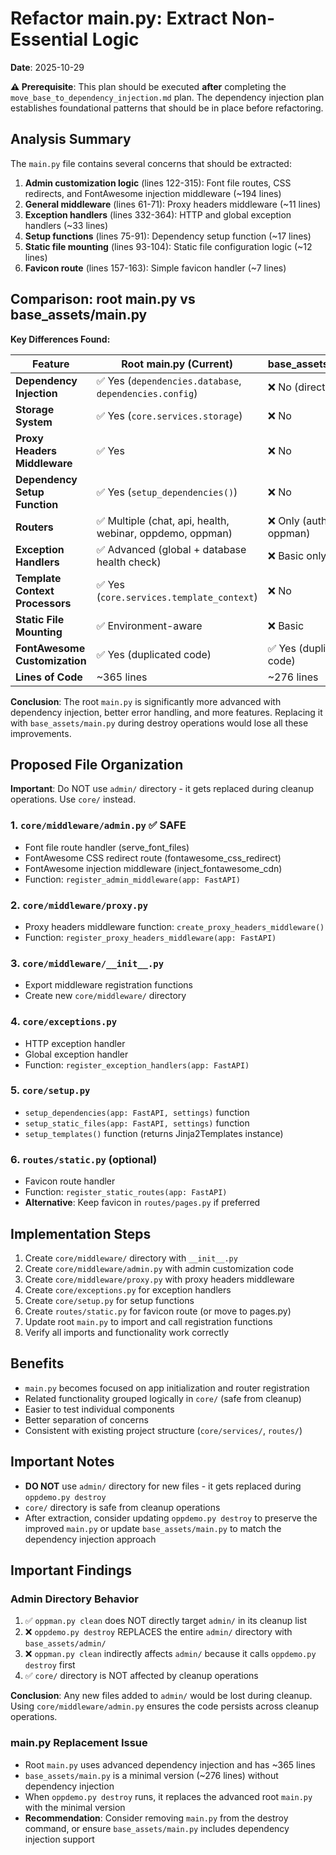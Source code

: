 # Refactor main.py: Extract Non-Essential Logic

**Date**: 2025-10-29

**⚠️ Prerequisite**: This plan should be executed **after** completing the `move_base_to_dependency_injection.md` plan. The dependency injection plan establishes foundational patterns that should be in place before refactoring.

## Analysis Summary

The `main.py` file contains several concerns that should be extracted:

1. **Admin customization logic** (lines 122-315): Font file routes, CSS redirects, and FontAwesome injection middleware (~194 lines)
2. **General middleware** (lines 61-71): Proxy headers middleware (~11 lines)
3. **Exception handlers** (lines 332-364): HTTP and global exception handlers (~33 lines)
4. **Setup functions** (lines 75-91): Dependency setup function (~17 lines)
5. **Static file mounting** (lines 93-104): Static file configuration logic (~12 lines)
6. **Favicon route** (lines 157-163): Simple favicon handler (~7 lines)

## Comparison: root main.py vs base_assets/main.py

**Key Differences Found:**

| Feature                         | Root main.py (Current)                                    | base_assets/main.py           |
| ------------------------------- | --------------------------------------------------------- | ----------------------------- |
| **Dependency Injection**        | ✅ Yes (`dependencies.database`, `dependencies.config`)   | ❌ No (direct imports)        |
| **Storage System**              | ✅ Yes (`core.services.storage`)                          | ❌ No                         |
| **Proxy Headers Middleware**    | ✅ Yes                                                    | ❌ No                         |
| **Dependency Setup Function**   | ✅ Yes (`setup_dependencies()`)                           | ❌ No                         |
| **Routers**                     | ✅ Multiple (chat, api, health, webinar, oppdemo, oppman) | ❌ Only (auth, pages, oppman) |
| **Exception Handlers**          | ✅ Advanced (global + database health check)              | ❌ Basic only                 |
| **Template Context Processors** | ✅ Yes (`core.services.template_context`)                 | ❌ No                         |
| **Static File Mounting**        | ✅ Environment-aware                                      | ❌ Basic                      |
| **FontAwesome Customization**   | ✅ Yes (duplicated code)                                  | ✅ Yes (duplicated code)      |
| **Lines of Code**               | ~365 lines                                                | ~276 lines                    |

**Conclusion**: The root `main.py` is significantly more advanced with dependency injection, better error handling, and more features. Replacing it with `base_assets/main.py` during destroy operations would lose all these improvements.

## Proposed File Organization

**Important**: Do NOT use `admin/` directory - it gets replaced during cleanup operations. Use `core/` instead.

### 1. `core/middleware/admin.py` ✅ SAFE

- Font file route handler (serve_font_files)
- FontAwesome CSS redirect route (fontawesome_css_redirect)
- FontAwesome injection middleware (inject_fontawesome_cdn)
- Function: `register_admin_middleware(app: FastAPI)`

### 2. `core/middleware/proxy.py`

- Proxy headers middleware function: `create_proxy_headers_middleware()`
- Function: `register_proxy_headers_middleware(app: FastAPI)`

### 3. `core/middleware/__init__.py`

- Export middleware registration functions
- Create new `core/middleware/` directory

### 4. `core/exceptions.py`

- HTTP exception handler
- Global exception handler
- Function: `register_exception_handlers(app: FastAPI)`

### 5. `core/setup.py`

- `setup_dependencies(app: FastAPI, settings)` function
- `setup_static_files(app: FastAPI, settings)` function
- `setup_templates()` function (returns Jinja2Templates instance)

### 6. `routes/static.py` (optional)

- Favicon route handler
- Function: `register_static_routes(app: FastAPI)`
- **Alternative**: Keep favicon in `routes/pages.py` if preferred

## Implementation Steps

1. Create `core/middleware/` directory with `__init__.py`
2. Create `core/middleware/admin.py` with admin customization code
3. Create `core/middleware/proxy.py` with proxy headers middleware
4. Create `core/exceptions.py` for exception handlers
5. Create `core/setup.py` for setup functions
6. Create `routes/static.py` for favicon route (or move to pages.py)
7. Update root `main.py` to import and call registration functions
8. Verify all imports and functionality work correctly

## Benefits

- `main.py` becomes focused on app initialization and router registration
- Related functionality grouped logically in `core/` (safe from cleanup)
- Easier to test individual components
- Better separation of concerns
- Consistent with existing project structure (`core/services/`, `routes/`)

## Important Notes

- **DO NOT** use `admin/` directory for new files - it gets replaced during `oppdemo.py destroy`
- `core/` directory is safe from cleanup operations
- After extraction, consider updating `oppdemo.py destroy` to preserve the improved `main.py` or update `base_assets/main.py` to match the dependency injection approach

## Important Findings

### Admin Directory Behavior

1. ✅ `oppman.py clean` does NOT directly target `admin/` in its cleanup list
2. ❌ `oppdemo.py destroy` REPLACES the entire `admin/` directory with `base_assets/admin/`
3. ❌ `oppman.py clean` indirectly affects `admin/` because it calls `oppdemo.py destroy` first
4. ✅ `core/` directory is NOT affected by cleanup operations

**Conclusion**: Any new files added to `admin/` would be lost during cleanup. Using `core/middleware/admin.py` ensures the code persists across cleanup operations.

### main.py Replacement Issue

- Root `main.py` uses advanced dependency injection and has ~365 lines
- `base_assets/main.py` is a minimal version (~276 lines) without dependency injection
- When `oppdemo.py destroy` runs, it replaces the advanced root `main.py` with the minimal version
- **Recommendation**: Consider removing `main.py` from the destroy command, or ensure `base_assets/main.py` includes dependency injection support
